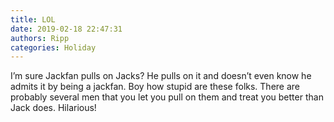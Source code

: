 ```yaml
---
title: LOL
date: 2019-02-18 22:47:31
authors: Ripp
categories: Holiday
---
```


 I’m sure Jackfan pulls on Jacks?
He pulls on it and doesn’t even know he admits it by being a jackfan. Boy how stupid are these folks. There are probably several men that you let you pull on them and treat you better than Jack does. Hilarious!